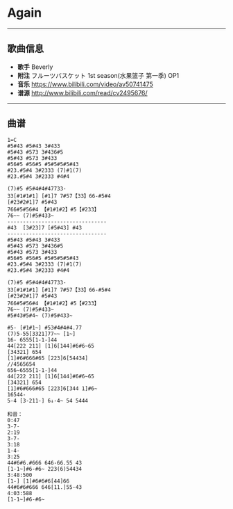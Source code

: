 # Again

---

## 歌曲信息

- **歌手** Beverly
- **附注** フルーツバスケット 1st season(水果篮子 第一季) OP1
- **音乐** https://www.bilibili.com/video/av50741475
- **谱源** http://www.bilibili.com/read/cv2495676/

---

## 曲谱

```
1=C
#5#43 #5#43 3#433
#5#43 #573 3#436#5
#5#43 #573 3#433
#56#5 #56#5 #5#5#5#5#43
#23.#5#4 3#2333 (7)#1(7)
#23.#5#4 3#2333 #4#4

(7)#5 #5#4#4#47733-
33[#1#1#1] [#1]7 7#57【33】66-#5#4
[#23#2#1]7 #5#43
766#5#56#4 【#1#1#2】#5【#233】
76~~ (7)#5#433~
--------------------------------
#43  [3#23]7 [#5#43] #43
--------------------------------
#5#43 #5#43 3#433
#5#43 #573 3#436#5
#5#43 #573 3#433
#56#5 #56#5 #5#5#5#5#43
#23.#5#4 3#2333 (7)#1(7)
#23.#5#4 3#2333 #4#4

(7)#5 #5#4#4#47733-
33[#1#1#1] [#1]7 7#57【33】66-#5#4
[#23#2#1]7 #5#43
766#5#56#4 【#1#1#2】#5【#233】
76~~ (7)#5#433~
#5#43#5#4~ (7)#5#433~

#5- [#1#1~] #53#4#4#4.77
(7)5-55[3321]77~~ [1~]
16- 6555[1-1-]44
44[222 211] [1]6[144]#6#6~65
[34321] 654
[1]#6#666#65 [223]6[54434]
//4565654
656~6555[1-1-]44
44[222 211] [1]6[144]#6#6~65
[34321] 654
[1]#6#666#65 [223]6[344 1]#6~
16544-
5-4 [3-211-] 6↓-4~ 54 5444

和音：
0:47
3-7-
2:19
3-7-
3:18
1-4-
3:25
44#6#6.#666 646-66.55 43
[1-1~]#6-#6~ 223(6)54434
3:48:500
[1-] [1]#6#6#6[44]66
44#6#6#666 646[11.]55-43
4:03:588
[1-1~]#6-#6~
```

